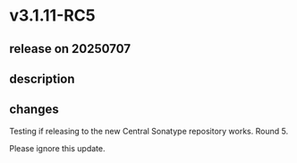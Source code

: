 # v3.1.11-RC5

## release on 20250707
## description
## changes
Testing if releasing to the new Central Sonatype repository works. Round 5.

Please ignore this update.

